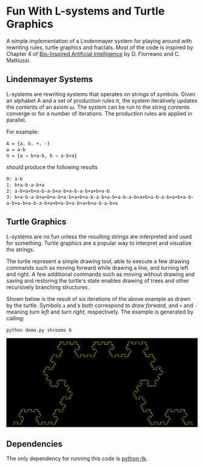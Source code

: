 Fun With L-systems and Turtle Graphics
======================================

A simple implementation of a Lindenmayer system for playing around with rewriting rules, turtle graphics and fractals.
Most of the code is inspired by Chapter 4 of [Bio-Inspired Artificial Intelligence](http://baibook.epfl.ch/) by D. Florreano and C. Mattiussi.

Lindenmayer Systems
-------------------

L-systems are rewriting systems that operates on strings of symbols.
Given an alphabet A and a set of production rules π, the system iteratively updates the contents of an axiom ω.
The system can be run to the string contents converge or for a number of iterations.
The production rules are applied in parallel.

For example:

    A = {a, b, +, -}
    ω = a-b
    π = {a → b+a-b, b → a-b+a}

should produce the following results

    0: a-b
    1: b+a-b-a-b+a
    2: a-b+a+b+a-b-a-b+a-b+a-b-a-b+a+b+a-b
    3: b+a-b-a-b+a+b+a-b+a-b+a+b+a-b-a-b+a-b+a-b-a-b+a+b+a-b-a-b+a+b+a-b-a-b+a-b+a-b-a-b+a+b+a-b+a-b+a+b+a-b-a-b+a

Turtle Graphics
---------------

L-systems are no fun unless the resulting strings are interpreted and used for something.
Turtle graphics are a popular way to interpret and visualize the strings.

The turtle represent a simple drawing tool, able to execute a few drawing commands such as moving forward while drawing a line, and turning left and right.
A few additional commands such as moving without drawing and saving and restoring the turtle's state enables drawing of trees and other recursively branching structures.

Shown below is the result of six iterations of the above example as drawn by the turtle.
Symbols `a` and `b` both correspond to *draw forward*, and `+` and `-` meaning *turn left* and *turn right*, respectively.
The example is generated by calling:

    python demo.py shrooms 6

![Image of example fractal](https://github.com/kvalle/lindenmayer/raw/master/imgs/example.png)

Dependencies
------------

The only dependency for running this code is [python-tk](http://wiki.python.org/moin/TkInter).
